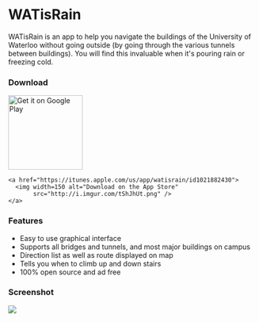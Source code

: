 WATisRain
=========

WATisRain is an app to help you navigate the buildings of the University of Waterloo without going outside (by going through the various tunnels between buildings). You will find this invaluable when it's pouring rain or freezing cold.

### Download

<div>
    <a href="https://play.google.com/store/apps/details?id=com.lucky.watisrain">
      <img width=150 alt="Get it on Google Play"
           src="https://play.google.com/intl/en_us/badges/images/generic/en-play-badge.png" />
    </a>

    <a href="https://itunes.apple.com/us/app/watisrain/id1021882430">
      <img width=150 alt="Download on the App Store"
           src="http://i.imgur.com/tShJhUt.png" />
    </a>
</div>


### Features

* Easy to use graphical interface
* Supports all bridges and tunnels, and most major buildings on campus
* Direction list as well as route displayed on map
* Tells you when to climb up and down stairs
* 100% open source and ad free



### Screenshot

![](http://i.imgur.com/ZG2OXiO.jpg)
